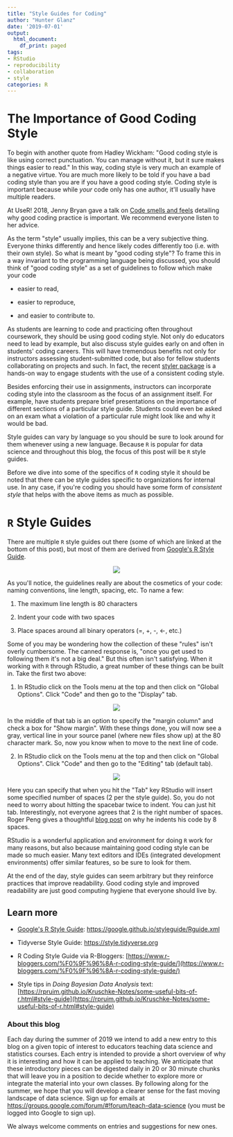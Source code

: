 ```yaml
---
title: "Style Guides for Coding"
author: "Hunter Glanz"
date: '2019-07-01'
output:
  html_document:
    df_print: paged
tags:
- RStudio
- reproducibility
- collaboration
- style
categories: R
---
```




# The Importance of Good Coding Style

To begin with another quote from Hadley Wickham: "Good coding style is like using correct punctuation. You can manage without it, but it sure makes things easier to read." In this way, coding style is very much an example of a negative virtue. You are much more likely to be told if you have a bad coding style than you are if you have a good coding style. Coding style is important because while *your* code only has one author, it'll usually have multiple readers.

At UseR! 2018, Jenny Bryan gave a talk on [Code smells and feels](https://www.youtube.com/watch?v=7oyiPBjLAWY&feature=youtu.be) detailing why good coding practice is important.  We recommend everyone listen to her advice.  

As the term "style" usually implies, this can be a very subjective thing. Everyone thinks differently and hence likely codes differently too (i.e. with their own style). So what is meant by "good coding style"? To frame this in a way invariant to the programming language being discussed, you should think of "good coding style" as a set of guidelines to follow which make your code

* easier to read,

* easier to reproduce,

* and easier to contribute to.

As students are learning to code and practicing often throughout coursework, they should be using good coding style. Not only do educators need to lead by example, but also discuss style guides early on and often in students' coding careers. This will have tremendous benefits not only for instructors assessing student-submitted code, but also for fellow students collaborating on projects and such. In fact, the recent [styler package](https://www.tidyverse.org/articles/2017/12/styler-1.0.0/) is a hands-on way to engage students with the use of a consistent coding style.

Besides enforcing their use in assignments, instructors can incorporate coding style into the classroom as the focus of an assignment itself. For example, have students prepare brief presentations on the importance of different sections of a particular style guide. Students could even be asked on an exam what a violation of a particular rule might look like and why it would be bad.

Style guides can vary by language so you should be sure to look around for them whenever using a new language. Because `R` is popular for data science and throughout this blog, the focus of this post will be `R` style guides.

Before we dive into some of the specifics of `R` coding style it should be noted that there can be style guides specific to organizations for internal use. In any case, if you're coding you should have some form of *consistent style* that helps with the above items as much as possible.

# `R` Style Guides

There are multiple `R` style guides out there (some of which are linked at the bottom of this post), but most of them are derived from [Google's R Style Guide](https://google.github.io/styleguide/Rguide.xml).

<center>

![](/post/styleguide/googlerstyle.png)

</center>

As you'll notice, the guidelines really are about the cosmetics of your code: naming conventions, line length, spacing, etc. To name a few:

1. The maximum line length is 80 characters

2. Indent your code with two spaces

3. Place spaces around all binary operators (=, +, -, <-, etc.)

Some of you may be wondering how the collection of these "rules" isn't overly cumbersome. The canned response is, "once you get used to following them it's not a big deal." But this often isn't satisfying. When it working with `R` through RStudio, a great number of these things can be built in. Take the first two above:

1. In RStudio click on the Tools menu at the top and then click on "Global Options". Click "Code" and then go to the "Display" tab. 

<center>

![](/post/styleguide/maxlinelength.png)

</center>

In the middle of that tab is an option to specify the "margin column" and check a box for "Show margin". With these things done, you will now see a gray, vertical line in your source panel (where new files show up) at the 80 character mark. So, now you know when to move to the next line of code.

2. In RStudio click on the Tools menu at the top and then click on "Global Options". Click "Code" and then go to the "Editing" tab (default tab).

<center>

![](/post/styleguide/twospacetab.png)

</center>

Here you can specify that when you hit the "Tab" key RStudio will insert some specified number of spaces (2 per the style guide). So, you do not need to worry about hitting the spacebar twice to indent. You can just hit tab.  Interestingly, not everyone agrees that 2 is the right number of spaces.   Roger Peng gives a thoughtful [blog post](https://simplystatistics.org/2018/07/27/why-i-indent-my-code-8-spaces/) on why he indents his code by 8 spaces.

RStudio is a wonderful application and environment for doing `R` work for many reasons, but also because maintaining good coding style can be made so much easier. Many text editors and IDEs (integrated development environments) offer similar features, so be sure to look for them.

At the end of the day, style guides can seem arbitrary but they reinforce practices that improve readability. Good coding style and improved readability are just good computing hygiene that everyone should live by.

## Learn more

* [Google's R Style Guide](https://google.github.io/styleguide/Rguide.xml): https://google.github.io/styleguide/Rguide.xml

* Tidyverse Style Guide: https://style.tidyverse.org

* R Coding Style Guide via R-Bloggers: [https://www.r-bloggers.com/%F0%9F%96%8A-r-coding-style-guide/](https://www.r-bloggers.com/%F0%9F%96%8A-r-coding-style-guide/)

* Style tips in *Doing Bayesian Data Analysis* text: [https://rpruim.github.io/Kruschke-Notes/some-useful-bits-of-r.html#style-guide](https://rpruim.github.io/Kruschke-Notes/some-useful-bits-of-r.html#style-guide)

### About this blog 

Each day during the summer of 2019 we intend to add a new entry to this blog on a given topic of interest to educators teaching data science and statistics courses. Each entry is intended to provide a short overview of why it is interesting and how it can be applied to teaching. We anticipate that these introductory pieces can be digested daily in 20 or 30 minute chunks that will leave you in a position to decide whether to explore more or integrate the material into your own classes. By following along for the summer, we hope that you will develop a clearer sense for the fast moving landscape of data science. Sign up for emails at https://groups.google.com/forum/#!forum/teach-data-science (you must be logged into Google to sign up).

We always welcome comments on entries and suggestions for new ones.

